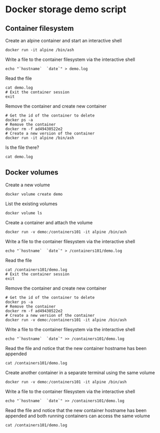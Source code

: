 # Docker storage demo script


## Container filesystem

Create an alpine container and start an interactive shell 
```
docker run -it alpine /bin/ash
``` 

Write a file to the container filesystem via the interactive shell
```
echo "`hostname`  `date`" > demo.log
```
Read the file 
```
cat demo.log
# Exit the container session
exit
``` 
Remove the container and create new container

```
# Get the id of the container to delete
docker ps -a
# Remove the container
docker rm -f ad49430522e2
# Create a new version of the container
docker run -it alpine /bin/ash
```
Is the file there? 
```
cat demo.log
```


## Docker volumes

Create a new volume
```
docker volume create demo
```
List the existing volumes
```
docker volume ls
```
Create a container and attach the volume
```
docker run -v demo:/containers101 -it alpine /bin/ash
```
Write a file to the container filesystem via the interactive shell
```
echo "`hostname`  `date`" > /containers101/demo.log
```
Read the file 
```
cat /containers101/demo.log
# Exit the container session
exit
``` 
Remove the container and create new container

```
# Get the id of the container to delete
docker ps -a
# Remove the container
docker rm -f ad49430522e2
# Create a new version of the container
docker run -v demo:/containers101 -it alpine /bin/ash
```
Write a file to the container filesystem via the interactive shell
```
echo "`hostname`  `date`" >> /containers101/demo.log
```
Read the file and notice that the new container hostname has been appended
```
cat /containers101/demo.log
``` 
Create another container in a separate terminal using the same volume
```
docker run -v demo:/containers101 -it alpine /bin/ash
```
Write a file to the container filesystem via the interactive shell
```
echo "`hostname`  `date`" >> /containers101/demo.log
```
Read the file and notice that the new container hostname has been appended and both running containers can access the same volume
```
cat /containers101/demo.log
``` 
